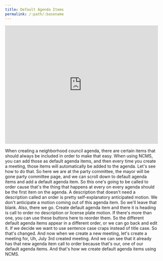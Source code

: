 ```yaml
---
title: Default Agenda Items
permalink: /:path/:basename
---
```


<div style="position: relative; padding-bottom: 77.41935483870968%; height: 0;"><iframe src="https://www.loom.com/embed/025fcadc8e504856979466f044bf690c" frameborder="0" webkitallowfullscreen mozallowfullscreen allowfullscreen style="position: absolute; top: 0; left: 0; width: 100%; height: 100%;"></iframe></div>

When creating a neighborhood council agenda, there are certain items that should always be included in order to make that easy.
When using NCMS, you can add those as default agenda items, and then every time you create a meeting, those items will automatically be added to the agenda.
Let's see how to do that. So here we are at the party committee, the mayor will be gone party committee page, and we can scroll down to default agenda items and add a default agenda item.
So this one's going to be called to order cause that's the thing that happens at every on every agenda should be the first item on the agenda.
A description that doesn't need a description called an order is pretty self-explanatory anticipated motion. We don't anticipate a motion coming out of this agenda item.
So we'll leave that blank. Also, there we go. Create default agenda item and there it is heading is call to order no description or license plate motion.
If there's more than one, you can use these buttons here to reorder them. So the different default agenda items appear in a different order, or we can go back and edit it.
If we decide we want to use sentence case craps instead of title case. So that's changed. And now when we create a new meeting, let's create a meeting for, Uh, July 3rd created meeting.
And we can see that it already has that new agenda item call to order because that's our, one of our default agenda items.
And that's how we create default agenda items using NCMS.
